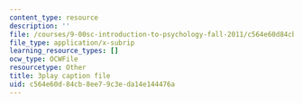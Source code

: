 ```yaml
---
content_type: resource
description: ''
file: /courses/9-00sc-introduction-to-psychology-fall-2011/c564e60d84cb8ee79c3eda14e144476a_-cK1og4ElKE.srt
file_type: application/x-subrip
learning_resource_types: []
ocw_type: OCWFile
resourcetype: Other
title: 3play caption file
uid: c564e60d-84cb-8ee7-9c3e-da14e144476a
---
```

